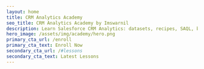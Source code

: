 ```yaml
---
layout: home
title: CRM Analytics Academy
seo_title: CRM Analytics Academy by Imswarnil
description: Learn Salesforce CRM Analytics: datasets, recipes, SAQL, bindings, security predicates, Dashboard JSON, and Lightning embedding.
hero_image: /assets/img/academy/hero.png
primary_cta_url: /enroll
primary_cta_text: Enroll Now
secondary_cta_url: /#lessons
secondary_cta_text: Latest Lessons
---
```

